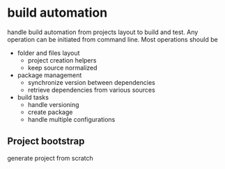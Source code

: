# build automation

handle build automation from projects layout to build and test. Any operation can be initiated from command line. Most operations should be 
- folder and files layout
    - project creation helpers
    - keep source normalized
- package management
    - synchronize version between dependencies
    - retrieve dependencies from various sources
- build tasks
    - handle versioning
    - create package
    - handle multiple configurations

## Project bootstrap

generate project from scratch
